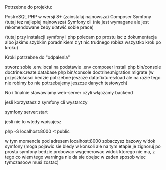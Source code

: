 Potrzebne do projektu:

PostreSQL
PHP w wersji 8+ (zainstaluj najnowsza)
Composer
Symfony (tutaj tez najlepiej najnowsza)
Symfony cli (nie jest wymagane ale jest rekomendowane żeby ułatwić sobie prace)

(tutaj przy instalacji symfony i php polecam po prostu isc z dokumentacja albo jakims szybkim poradnikiem z yt nic trudnego robisz wszystko krok po kroku)

Kroki potrzebne do "odpalenia"

stworz sobie .env.local na podstawie .env
composer install
php bin/console doctrine:create:database
php bin/console doctrine:migration:migrate
(w przyszłośosci bedzie potrzebne jeszcze data:fixtures:load ale na razie tego nie robimy bo nie potrzebujemy jeszcze danych testowych)

No i finalnie stawawiamy web-server czyli włączamy backend

jesli korzystasz z symfony cli wystarczy 

symfony server:start 

jesli nie to wtedy wpisujesz 

php -S localhost:8000 -t public

w tym momencie pod adresem localhost:8000 zobaczysz bazowy widok symfony (moga pojawic sie bledy w konsoli ale na tym etapie je zignoruj po prostu symfony bedzie probowac 
wygenerowac widok ktorego nie ma, z tego co wiem tego warninga nie da sie obejsc w zaden sposob wiec tymczasoow musi zostac)